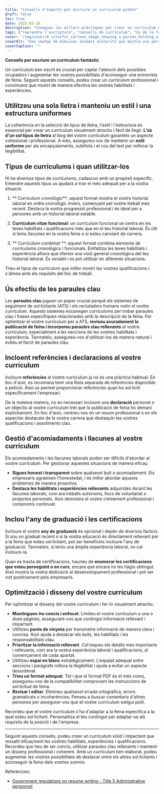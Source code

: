 ```yaml
---
title: "Consells d'experts per escriure un currículum potent"
draft: false
toc: true
date: 2023-05-18
description: "Conegueu les millors pràctiques per crear un currículum eficaç, com ara l'ús de la font, els tipus de currículum, l'optimització de paraules clau, la gestió dels buits i l'optimització del disseny."
tags: ["reprendre l'escriptura", "consells de currículum", "ús de la font", "reprendre l'estructura", "tipus de currículums", "currículum cronològic", "currículum funcional", "currículum combinat", "optimització de paraules clau", "referències al currículum", "resum de la declaració", "gestió dels acomiadaments", "manejar els buits en el currículum", "any de graduació al currículum", "certificacions de llista", "reprendre el disseny del currículum", "currículum concís", "espai en blanc al currículum", "reprendre la personalització", "currículum professional"]
cover: "/img/cover/A_colorful_cartoon_image_showing_a_person_holding_a_resume.png"
coverAlt: "Una imatge de dibuixos animats acolorits que mostra una persona sostenint un currículum amb una lupa, que simbolitza l'atenció al detall en l'optimització del currículum."
coverCaption: ""
---
```


**Consells per escriure un currículum fantàstic**

Un currículum ben escrit és crucial per captar l'atenció dels possibles ocupadors i augmentar les vostres possibilitats d'aconseguir una entrevista de feina. Seguint aquests consells, podeu crear un currículum professional i convincent que mostri de manera efectiva les vostres habilitats i experiències.

## Utilitzeu una sola lletra i manteniu un estil i una estructura uniformes

La coherència en la selecció de tipus de lletra, l'estil i l'estructura és essencial per crear un currículum visualment atractiu i fàcil de llegir. **L'ús d'un sol tipus de lletra** al llarg del vostre currículum garanteix un aspecte cohesionat i professional. A més, assegureu-vos de mantenir un **estil uniforme** per als encapçalaments, subtítols i el cos del text per millorar la llegibilitat.

## Tipus de currículums i quan utilitzar-los

Hi ha diversos tipus de currículums, cadascun amb un propòsit específic. Entendre aquests tipus us ajudarà a triar el més adequat per a la vostra situació:

1. ** Currículum cronològic**: aquest format mostra el vostre historial laboral en ordre cronològic invers, començant pel vostre treball més recent. Destaca la vostra progressió professional i és ideal per a persones amb un historial laboral estable.

2. **Curriculum vitae funcional**: un currículum funcional se centra en les teves habilitats i qualificacions més que en el teu historial laboral. És útil si teniu llacunes en la vostra feina o si esteu canviant de carrera.

3. ** Currículum combinat **: aquest format combina elements de currículums cronològics i funcionals. Emfatitza les teves habilitats i experiència alhora que ofereix una visió general cronològica del teu historial laboral. És versàtil i es pot utilitzar en diferents situacions.

Trieu el tipus de currículum que millor mostri les vostres qualificacions i s'alinea amb els requisits del lloc de treball.

## Ús efectiu de les paraules clau

Les **paraules clau** juguen un paper crucial perquè els sistemes de seguiment de sol·licitants (ATS) i els reclutadors humans notin el vostre currículum. Aquests sistemes escanegen currículums per trobar paraules clau i frases específiques relacionades amb la descripció de la feina. Per optimitzar el vostre currículum per a ATS, **reviseu acuradament la publicació de feina i incorporeu paraules clau rellevants** al vostre currículum, especialment a les seccions de les vostres habilitats i experiència. Tanmateix, assegureu-vos d'utilitzar-los de manera natural i eviteu el farcit de paraules clau.

## Incloent referències i declaracions al vostre currículum

Incloure **referències** al vostre currículum ja no és una pràctica habitual. En lloc d'això, es recomana tenir una llista separada de referències disponible a petició. Això us permet proporcionar referències quan ho sol·liciti específicament l'empresari.

De la mateixa manera, no és necessari incloure una **declaració** personal o un objectiu al vostre currículum tret que la publicació de feina ho demani explícitament. En lloc d'això, centreu-vos en un resum professional o en els aspectes destacats de la vostra carrera que destaquin les vostres qualificacions i assoliments clau.

## Gestió d'acomiadaments i llacunes al vostre currículum

Els acomiadaments i les llacunes laborals poden ser difícils d'abordar al vostre currículum. Per gestionar aquestes situacions de manera eficaç:

- **Sigues honest i transparent** sobre qualsevol buit o acomiadament. Els empresaris agraeixen l'honestedat, i és millor abordar aquests problemes de manera proactiva.
- **Destaca les habilitats i experiències rellevants** adquirides durant les llacunes laborals, com ara treballs autònoms, llocs de voluntariat o projectes personals. Això demostra el vostre creixement professional i compromís continuat.

## Inclou l'any de graduació i les certificacions

Incloure el vostre **any de graduació** és opcional i depèn de diversos factors. Si sou un graduat recent o si la vostra educació és directament rellevant per a la feina que esteu sol·licitant, pot ser beneficiós incloure l'any de graduació. Tanmateix, si teniu una àmplia experiència laboral, no cal incloure-la.

Quan es tracta de certificacions, hauríeu de **enumerar les certificacions que esteu perseguint o en curs**, encara que encara no les hàgiu obtingut. Això mostra la vostra dedicació al desenvolupament professional i pot ser vist positivament pels empresaris.

## Optimització i disseny del vostre currículum

Per optimitzar el disseny del vostre currículum i fer-lo visualment atractiu:

- **Mantingues-ho concís i enfocat**. Limiteu el vostre currículum a una o dues pàgines, assegurant-vos que contingui informació rellevant i impactant.
- Utilitzeu **punts de vinyeta** per transmetre informació de manera clara i concisa. Això ajuda a destacar els èxits, les habilitats i les responsabilitats clau.
- **Prioritzar la informació rellevant**. Col·loqueu els detalls més importants i rellevants, com ara la vostra experiència laboral i qualificacions, al començament de cada apartat.
- Utilitzeu **espai en blanc** estratègicament. L'espaiat adequat entre seccions i paràgrafs millora la llegibilitat i ajuda a evitar un aspecte desordenat.
- **Trieu un format adequat**. Tot i que el format PDF és el més comú, assegureu-vos de la compatibilitat comprovant les instruccions de sol·licitud de feina.
- **Revisar i editar**. Elimineu qualsevol errada ortogràfica, errors gramaticals o incoherències. Penseu a buscar comentaris d'altres persones per assegurar-vos que el vostre currículum estigui polit.

Recordeu que el vostre currículum s'ha d'adaptar a la feina específica a la qual esteu sol·licitant. Personalitza el teu contingut per adaptar-se als requisits de la posició i de l'empresa.

______

Seguint aquests consells, podeu crear un currículum sòlid i impactant que ressalti eficaçment les vostres habilitats, experiències i qualificacions. Recordeu que heu de ser concís, utilitzar paraules clau rellevants i mantenir un disseny professional i coherent. Amb un currículum ben elaborat, podeu augmentar les vostres possibilitats de destacar entre els altres sol·licitants i aconseguir la feina dels vostres somnis.

Referències:
- [Government regulations on resume writing - Title 5 Administrative personnel](https://www.govinfo.gov/content/pkg/CFR-2021-title5-vol1/pdf/CFR-2021-title5-vol1-chapI.pdf)

